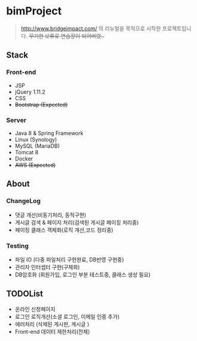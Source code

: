 # bimProject

> http://www.bridgeimpact.com/ 의 리뉴얼을 목적으로 시작한 프로젝트입니다.  ~~무기한 보류로 연습장이 되어버렸..~~


## Stack


### Front-end
- JSP
- jQuery 1.11.2
- CSS
- ~~Bootstrap (Expected)~~

### Server
- Java 8 & Spring Framework
- Linux (Synology)
- MySQL (MariaDB)
- Tomcat 8
- Docker
- ~~AWS (Expected)~~

## About

### ChangeLog
- 댓글 개선(비동기처리, 동적구현)
- 게시글 검색 & 페이지 처리(검색된 게시글 페이징 처리중)
- 페이징 클래스 객체화(로직 개선,코드 정리중)

### Testing
- 파일 IO (다중 파일처리 구현완료, DB반영 구현중)
- 관리자 인터셉터 구현(구체화)
- DB암호화 (회원가입, 로그인 부분 테스트중, 클래스 생성 필요) 

## TODOList
- 온라인 신청페이지
- 로그인 로직개선(소셜 로그인, 이메일 인증 추가)
- 에러처리 (삭제된 게시판, 게시글 )
- Front-end 데이터 제한처리(전체)
